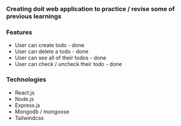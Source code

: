 ### Creating doit web application to practice / revise some of previous learnings

### Features

- User can create todo - done
- User can delete a todo - done
- User can see all of their todos - done
- User can check / uncheck their todo - done

### Technologies

- React.js
- Node.js
- Express.js
- Mongodb / mongoose
- Tailwindcss
